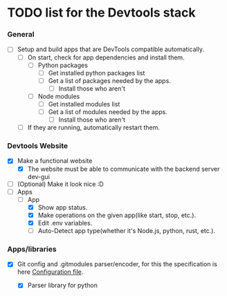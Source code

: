 # TODO list for the Devtools stack



### General

<!-- Only for apps Devtools compatible and not deprecated should this be done -->
<!-- Also a flag like "core": true, should be added and one like "optional": true
to settings.json of every Devtools compatible package. -->
- [ ] Setup and build apps that are DevTools compatible automatically.
	- [ ] On start, check for app dependencies and install them.
		- [ ] Python packages
			- [ ] Get installed python packages list
			- [ ] Get a list of packages needed by the apps.
				- [ ] Install those who aren't
		- [ ] Node modules
			- [ ] Get installed modules list
			- [ ] Get a list of modules needed by the apps.
				- [ ] Install those who aren't
	- [ ] If they are running, automatically restart them.

### Devtools Website

- [X] Make a functional website
  - [X] The website must be able to communicate with the backend server dev-gui
  <!-- Use \() to escape parethenses -->
- [ ] \(Optional) Make it look nice :D
- [ ] Apps
  - [ ] App
    - [X] Show app status.
    - [X] Make operations on the given app(like start, stop, etc.).
    - [X] Edit .env variables.
    - [ ] Auto-Detect app type(whether it's Node.js, python, rust, etc.).

### Apps/libraries

- [X] Git config and .gitmodules parser/encoder, for this the specification is here [Configuration file](https://git-scm.com/docs/git-config#_configuration_file).
	- [X] Parser library for python

